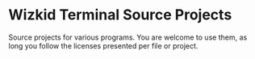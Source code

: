 # Wizkid Terminal Source Projects
Source projects for various programs. You are welcome to use them, as long you follow the licenses presented per file or project.
